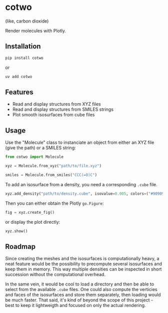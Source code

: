 cotwo
=====

(like, carbon dioxide)

Render molecules with Plotly.

Installation
------------

```sh
pip install cotwo
```

or

```sh
uv add cotwo
```

Features
--------

+ Read and display structures from XYZ files
+ Read and display structures from SMILES strings
+ Plot smooth isosurfaces from cube files

Usage
-----

Use the "Molecule" class to instanciate an object from either an XYZ file (give the path) or a SMILES string:

```py
from cotwo import Molecule

xyz = Molecule.from_xyz("path/to/file.xyz")

smiles = Molecule.from_smiles("CCC(=O)C")
```

To add an isosurface from a density, you need a corresponding `.cube` file.

```py
xyz.add_density("path/to/density.cube", isovalue=0.005, colors=("#909090", "#FF8000"))
```

Then you can either obtain the Plotly `go.Figure`:

```py
fig = xyz.create_fig()
```

or display the plot directly:

```py
xyz.show()
```

Roadmap
-------

Since creating the meshes and the isosurfaces is computationally heavy,
a neat feature would be the possibility to precompute several isosurfaces and keep them in memory.
This way multiple densities can be inspected in short succession without the computational overhead.

In the same vein, it would be cool to load a directory and then be able to select from the available `.cube` files. One could also compute the verticies and faces of the isosurfaces and store
them separately, then loading would be much faster.
That said, it's kind of beyond the scope of this project - best to keep it lightweigth and focused
on only the actual rendering.
